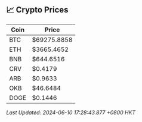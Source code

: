 ## 📈 Crypto Prices

| Coin | Price |
| ---- | ----- |
| BTC | $69275.8858 |
| ETH | $3665.4652 |
| BNB | $644.6516 |
| CRV | $0.4179 |
| ARB | $0.9633 |
| OKB | $46.6484 |
| DOGE | $0.1446 |

_Last Updated: 2024-06-10 17:28:43.877 +0800 HKT_